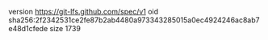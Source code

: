 version https://git-lfs.github.com/spec/v1
oid sha256:2f2342531ce2fe87b2ab4480a973343285015a0ec4924246ac8ab7e48d1cfede
size 1739
